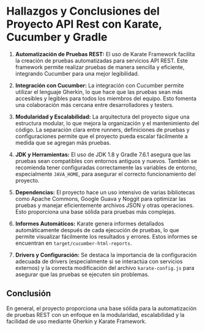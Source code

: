 # Hallazgos y Conclusiones del Proyecto API Rest con Karate, Cucumber y Gradle

1. **Automatización de Pruebas REST:**
   El uso de Karate Framework facilita la creación de pruebas automatizadas para servicios API REST. Este framework permite realizar pruebas de manera sencilla y eficiente, integrando Cucumber para una mejor legibilidad.

2. **Integración con Cucumber:**
   La integración con Cucumber permite utilizar el lenguaje Gherkin, lo que hace que las pruebas sean más accesibles y legibles para todos los miembros del equipo. Esto fomenta una colaboración más cercana entre desarrolladores y testers.

3. **Modularidad y Escalabilidad:**
   La arquitectura del proyecto sigue una estructura modular, lo que mejora la organización y el mantenimiento del código. La separación clara entre runners, definiciones de pruebas y configuraciones permite que el proyecto pueda escalar fácilmente a medida que se agregan más pruebas.

4. **JDK y Herramientas:**
   El uso de JDK 1.8 y Gradle 7.6.1 asegura que las pruebas sean compatibles con entornos antiguos y nuevos. También se recomienda tener configuradas correctamente las variables de entorno, especialmente `JAVA_HOME`, para asegurar el correcto funcionamiento del proyecto.

5. **Dependencias:**
   El proyecto hace un uso intensivo de varias bibliotecas como Apache Commons, Google Guava y Noggit para optimizar las pruebas y manejar eficientemente archivos JSON y otras operaciones. Esto proporciona una base sólida para pruebas más complejas.

6. **Informes Automáticos:**
   Karate genera informes detallados automáticamente después de cada ejecución de pruebas, lo que permite visualizar fácilmente los resultados y errores. Estos informes se encuentran en `target/cucumber-html-reports`.

7. **Drivers y Configuración:**
   Se destaca la importancia de la configuración adecuada de drivers (especialmente si se interactúa con servicios externos) y la correcta modificación del archivo `karate-config.js` para asegurar que las pruebas se ejecuten sin problemas.

## Conclusión
En general, el proyecto proporciona una base sólida para la automatización de pruebas REST con un enfoque en la modularidad, escalabilidad y la facilidad de uso mediante Gherkin y Karate Framework.
